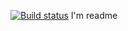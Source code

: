 [![Build status](https://ci.appveyor.com/api/projects/status/be3d2f12wqlu16ey?svg=true)](https://ci.appveyor.com/project/ezhkov/ahj-7)
I'm readme
